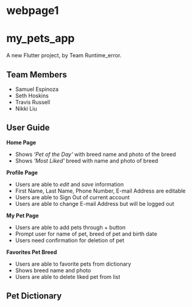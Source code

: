 # webpage1
# my_pets_app

A new Flutter project, by Team Runtime_error.

## Team Members
- Samuel Espinoza
- Seth Hoskins
- Travis Russell
- Nikki Liu

## User Guide
**Home Page**
- Shows *'Pet of the Day'* with breed name and photo of the breed
- Shows *'Most Liked'* breed with name and photo of breed

**Profile Page**
- Users are able to *edit* and *save* information
- First Name, Last Name, Phone Number, E-mail Address are editable
- Users are able to Sign Out of current account
- Users are able to change E-mail Address but will be logged out

**My Pet Page**
- Users are able to add pets through + button
- Prompt user for name of pet, breed of pet and birth date
- Users need confirmation for deletion of pet

**Favorites Pet Breed**
- Users are able to favorite pets from dictionary
- Shows breed name and photo
- Users are able to delete liked pet from list

**Pet Dictionary**
- 